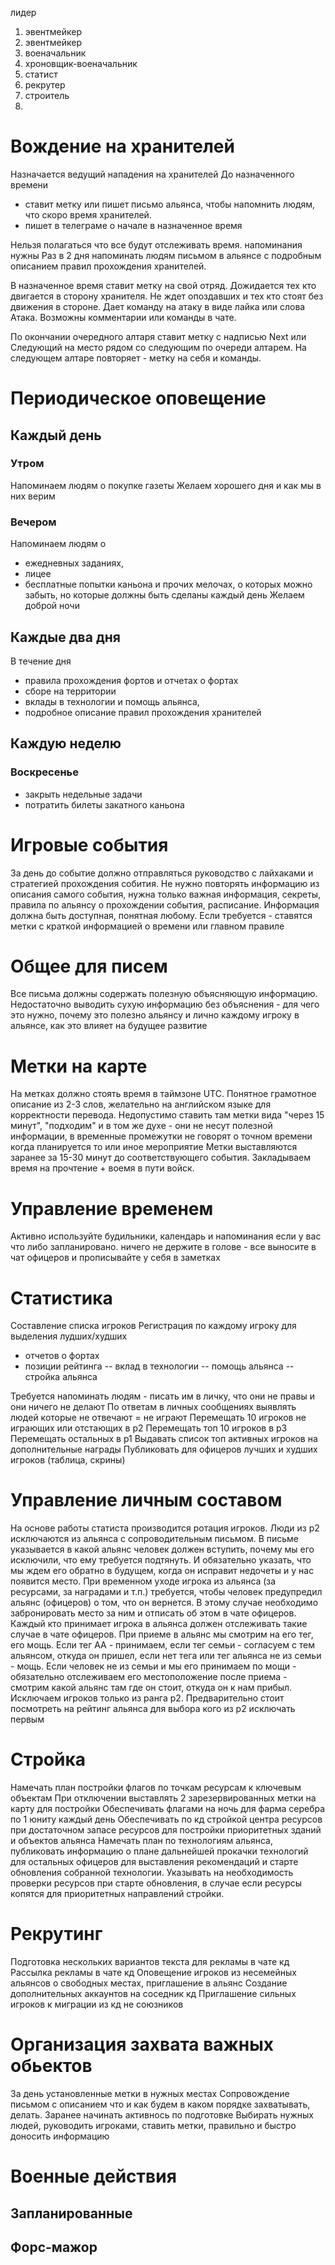 лидер
1. эвентмейкер
2. эвентмейкер
3. военачальник
4. хроновщик-военачальник
5. статист
6. рекрутер
7. строитель
8.


# Вождение на хранителей

Назначается ведущий нападения на хранителей
До назначенного времени
- ставит метку или пишет письмо альянса, чтобы напомнить людям, что скоро время хранителей.
- пишет в телеграме о начале в назначенное время

Нельзя полагаться что все будут отслеживать время. напоминания нужны
Раз в 2 дня напоминать людям письмом в альянсе с подробным описанием правил прохождения хранителей.

В назначенное время ставит метку на свой отряд.
Дожидается тех кто двигается в сторону хранителя.
Не ждет опоздавших и тех кто стоят без движения в стороне.
Дает команду на атаку в виде лайка или слова Атака.
Возможны комментарии или команды в чате.

По окончании очередного алтаря ставит метку с надписью Next или Следующий на место рядом со следующим по очереди алтарем.
На следующем алтаре повторяет - метку на себя и команды.


# Периодическое оповещение

## Каждый день
### Утром
Напоминаем людям о покупке газеты
Желаем хорошего дня и как мы в них верим

### Вечером
Напоминаем людям о 
- ежедневных заданиях,
- лицее
- бесплатные попытки каньона
и прочих мелочах, о которых можно забыть, но которые должны быть сделаны каждый день
Желаем доброй ночи

## Каждые два дня
В течение дня
- правила прохождения фортов и отчетах о фортах
- сборе на территории
- вклады в технологии и помощь альянса,
- подробное описание правил прохождения хранителей

## Каждую неделю
### Воскресенье
- закрыть недельные задачи
- потратить билеты закатного каньона


# Игровые события
За день до событие должно отправляться руководство с лайхаками и стратегией прохождения собития. Не нужно повторять информацию из описания самого события, нужна только важная информация, секреты, правила по альянсу о прохождении события, расписание.
Информация должна быть доступная, понятная любому.
Если требуется - ставятся метки с краткой информацией о времени или главном правиле

# Общее для писем
Все письма должны содержать полезную объясняющую информацию. Недостаточно выводить сухую информацию без объяснения - для чего это нужно, почему это полезно альянсу и лично каждому игроку в альянсе, как это влияет на будущее развитие

# Метки на карте
На метках должно стоять время в таймзоне UTC. Понятное грамотное описание из 2-3 слов, желательно на английском языке для корректности перевода.
Недопустимо ставить там метки вида "через 15 минут", "подходим" и в том же духе - они не несут полезной информации, в временные промежутки не говорят о точном времени когда планируется то или иное мероприятие
Метки выставляются заранее за 15-30 минут до соответствующего события. Закладываем время на прочтение + воемя в пути войск.

# Управление временем
Активно используйте будильники, календарь и напоминания если у вас что либо запланировано. ничего не держите в голове - все выносите в чат офицеров и прописывайте у себя в заметках

# Статистика
Составление списка игроков
Регистрация по каждому игроку для выделения лудших/худших
- отчетов о фортах
- позиции рейтинга
-- вклад в технологии
-- помощь альянса
-- стройка альянса

Требуется напоминать людям - писать им в личку, что они не правы и они ничего не делают
По ответам в личных сообщениях выявлять людей которые не отвечают = не играют
Перемещать 10 игроков не играющих или отстающих в р2
Перемещать топ 10 игроков в р3
Перемещать остальных в р1
Выдавать список топ активных игроков на дополнительные награды
Публиковать для офицеров лучших и худших игроков (таблица, скрины)

# Управление личным составом
На основе работы статиста производится ротация игроков.
Люди из р2 исключаются из альянса с сопроводительным письмом. В письме указывается в какой альянс человек должен вступить, почему мы его исключили, что ему требуется подтянуть. И обязательно указать, что мы ждем его обратно в будущем, когда он исправит недочеты и у нас появится место.
При временном уходе игрока из альянса (за ресурсами, за наградами и т.п.) требуется, чтобы человек предупредил альянс (офицеров) о том, что он вернется. В этому случае необходимо забронировать место за ним и отписать об этом в чате офицеров.
Каждый кто принимает игрока в альянса должен отслеживать такие случае в чате офицеров.
При приеме в альянс мы смотрим на его тег, его мощь. Если тег АА - принимаем, если тег семьи - согласуем с тем альянсом, откуда он пришел, если нет тега или тег альянса не из семьи - мощь.
Если человек не из семьи и мы его принимаем по мощи - обязательно отслеживаем его местоположение после приема - смотрим какой альянс там где он стоит, откуда он к нам прибыл.
Исключаем игроков только из ранга р2. Предварительно стоит посмотреть на рейтинг альянса для выбора кого из р2 исключать первым

# Стройка
Намечать план постройки флагов по точкам ресурсам к ключевым объектам
При отключении выставлять 2 зарезервированных метки на карту для постройки
Обеспечивать флагами на ночь для фарма серебра по 1 юниту каждый день
Обеспечивать по кд стройкой центра ресурсов при достаточном запасе ресурсов для постройки приоритетных зданий и объектов альянса
Намечать план по технологиям альянса, публиковать информацию о плане дальнейшей прокачки технологий для остальных офицеров для выставления рекомендаций и старте обновления собранной технологии.
Указывать на необходимость проверки ресурсов при старте обновления, в случае если ресурсы копятся для приоритетных направлений стройки.


# Рекрутинг
Подготовка нескольких вариантов текста для рекламы в чате кд
Рассылка рекламы в чате кд
Оповещение игроков из несемейных альянсов о свободных местах, приглашение в альянс
Создание дополнительных аккаунтов на соседник кд
Приглашение сильных игроков к миграции из кд не союзников


# Организация захвата важных обьектов
За день установленные метки в нужных местах
Сопровождение письмом с описанием что и как будем в каком порядке захватывать, делать.
Заранее начинать активнось по подготовке 
Выбирать нужных людей, руководить игроками, ставить метки, правильно и быстро доносить информацию


# Военные действия
## Запланированные

## Форс-мажор
